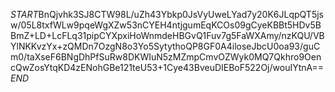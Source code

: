 $START$BnQjvhk3SJ8CTW98L/uZh43Ybkp0JsVyUweLYad7y20K6JLqpQT5jsw/05L8txfWLw9pqeWgXZw53nCYEH4ntjgumEqKCOs09gCyeKBBt5HDv5BBmZ+LD+LcFLq31pipCYXpxiHoWnmdeHBGvQ1Fuv7g5FaWXAmy/nzKQU/VBYlNKKvzYx+zQMDn7OzgN8o3Yo5SytythoQP8GF0A4iloseJbcU0oa93/guCm0/taXseF6BNgDhPfSuRw8DKWIuN5zMZmpCmvOZWyk0MQ7Qkhro9OencQwZosYtqKD4zENohGBe121teU53+1Cye43BveuDIEBoF522Oj/wouIYtnA==$END$